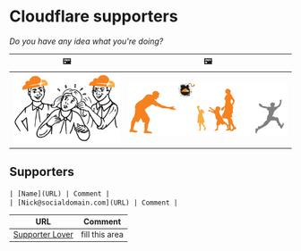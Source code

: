 # Cloudflare supporters


_Do you have any idea what you're doing?_

| 🖼 | 🖼 |
| --- | --- |
| ![](../image/bully.jpg) | ![](../image/runbeforeitstoolate.jpg) |


## Supporters

[//]: # (do not edit this line; cflovers)

```
| [Name](URL) | Comment |
| [Nick@socialdomain.com](URL) | Comment |
```


| URL | Comment |
| --- | --- |
| [Supporter Lover](who.was) | fill this area |

